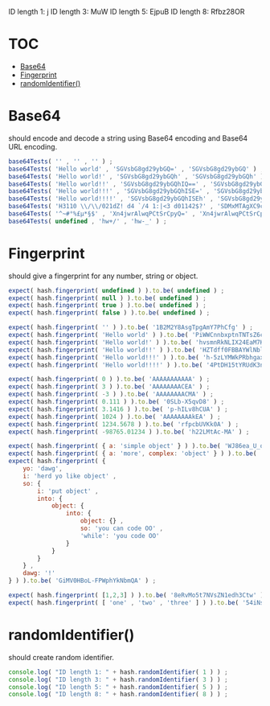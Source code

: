 ID length 1: j
ID length 3: MuW
ID length 5: EjpuB
ID length 8: Rfbz28OR
# TOC
   - [Base64](#base64)
   - [Fingerprint](#fingerprint)
   - [randomIdentifier()](#randomidentifier)
<a name=""></a>
 
<a name="base64"></a>
# Base64
should encode and decode a string using Base64 encoding and Base64 URL encoding.

```js
base64Tests( '' , '' , '' ) ;
base64Tests( 'Hello world' , 'SGVsbG8gd29ybGQ=' , 'SGVsbG8gd29ybGQ' ) ;
base64Tests( 'Hello world!' , 'SGVsbG8gd29ybGQh' , 'SGVsbG8gd29ybGQh' ) ;
base64Tests( 'Hello world!!' , 'SGVsbG8gd29ybGQhIQ==' , 'SGVsbG8gd29ybGQhIQ' ) ;
base64Tests( 'Hello world!!!' , 'SGVsbG8gd29ybGQhISE=' , 'SGVsbG8gd29ybGQhISE' ) ;
base64Tests( 'Hello world!!!!' , 'SGVsbG8gd29ybGQhISEh' , 'SGVsbG8gd29ybGQhISEh' ) ;
base64Tests( 'H3110 \\/\\/021dZ! d4 `/4 1:|<3 d01142$?' , 'SDMxMTAgXC9cLzAyMWRaISBkNCBgLzQgMTp8PDMgZDAxMTQyJD8=' , 'SDMxMTAgXC9cLzAyMWRaISBkNCBgLzQgMTp8PDMgZDAxMTQyJD8' ) ;
base64Tests( '^~#°%£µ*§$' , 'Xn4jwrAlwqPCtSrCpyQ=' , 'Xn4jwrAlwqPCtSrCpyQ' ) ;
base64Tests( undefined , 'hw+/' , 'hw-_' ) ;
```

<a name="fingerprint"></a>
# Fingerprint
should give a fingerprint for any number, string or object.

```js
expect( hash.fingerprint( undefined ) ).to.be( undefined ) ;
expect( hash.fingerprint( null ) ).to.be( undefined ) ;
expect( hash.fingerprint( true ) ).to.be( undefined ) ;
expect( hash.fingerprint( false ) ).to.be( undefined ) ;

expect( hash.fingerprint( '' ) ).to.be( '1B2M2Y8AsgTpgAmY7PhCfg' ) ;
expect( hash.fingerprint( 'Hello world' ) ).to.be( 'PiWWCnnbxptnTNTsZ6csYg' ) ;
expect( hash.fingerprint( 'Hello world!' ) ).to.be( 'hvsmnRkNLIX24EaM7KQqIA' ) ;
expect( hash.fingerprint( 'Hello world!!' ) ).to.be( 'HZTdff0FBBAYWlNblXXhhA' ) ;
expect( hash.fingerprint( 'Hello world!!!' ) ).to.be( 'h-5zLYMWkPRbhgaxVHvQng' ) ;
expect( hash.fingerprint( 'Hello world!!!!' ) ).to.be( '4PtDH15tYRUdK3nO25BJRQ' ) ;

expect( hash.fingerprint( 0 ) ).to.be( 'AAAAAAAAAAA' ) ;
expect( hash.fingerprint( 3 ) ).to.be( 'AAAAAAAACEA' ) ;
expect( hash.fingerprint( -3 ) ).to.be( 'AAAAAAAACMA' ) ;
expect( hash.fingerprint( 0.111 ) ).to.be( '0SLb-X5qvD8' ) ;
expect( hash.fingerprint( 3.1416 ) ).to.be( 'p-hILv8hCUA' ) ;
expect( hash.fingerprint( 1024 ) ).to.be( 'AAAAAAAAkEA' ) ;
expect( hash.fingerprint( 1234.5678 ) ).to.be( 'rfpcbUVKk0A' ) ;
expect( hash.fingerprint( -98765.01234 ) ).to.be( 'h22LMtAc-MA' ) ;

expect( hash.fingerprint( { a: 'simple object' } ) ).to.be( 'WJ86ea_U_oFPIzWCPPnDbg' ) ;
expect( hash.fingerprint( { a: 'more', complex: 'object' } ) ).to.be( '0wXBJSfTRdkEhAfBgyZWKA' ) ;
expect( hash.fingerprint( {
	yo: 'dawg',
	i: 'herd yo like object' ,
	so: {
		i: 'put object' ,
		into: {
			object: {
				into: {
					object: {} ,
					so: 'you can code OO' ,
					'while': 'you code OO'
				}
			}
		}
	} ,
	dawg: '!'
} ) ).to.be( 'GiMV0HBoL-FPWphYkNbmQA' ) ;

expect( hash.fingerprint( [1,2,3] ) ).to.be( '8eRvMo5t7NVsZN1edh3Ctw' ) ;
expect( hash.fingerprint( [ 'one' , 'two' , 'three' ] ) ).to.be( '54iNs6qLk1eoz57dmYp4kA' ) ;
```

<a name="randomidentifier"></a>
# randomIdentifier()
should create random identifier.

```js
console.log( "ID length 1: " + hash.randomIdentifier( 1 ) ) ;
console.log( "ID length 3: " + hash.randomIdentifier( 3 ) ) ;
console.log( "ID length 5: " + hash.randomIdentifier( 5 ) ) ;
console.log( "ID length 8: " + hash.randomIdentifier( 8 ) ) ;
```

